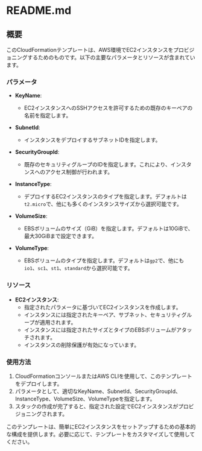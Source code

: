 # README.md

## 概要

このCloudFormationテンプレートは、AWS環境でEC2インスタンスをプロビジョニングするためのものです。以下の主要なパラメータとリソースが含まれています。

### パラメータ

- **KeyName**:
  - EC2インスタンスへのSSHアクセスを許可するための既存のキーペアの名前を指定します。

- **SubnetId**:
  - インスタンスをデプロイするサブネットIDを指定します。

- **SecurityGroupId**:
  - 既存のセキュリティグループのIDを指定します。これにより、インスタンスへのアクセス制御が行われます。

- **InstanceType**:
  - デプロイするEC2インスタンスのタイプを指定します。デフォルトは`t2.micro`で、他にも多くのインスタンスサイズから選択可能です。

- **VolumeSize**:
  - EBSボリュームのサイズ（GiB）を指定します。デフォルトは10GiBで、最大30GiBまで設定できます。

- **VolumeType**:
  - EBSボリュームのタイプを指定します。デフォルトは`gp2`で、他にも`io1`、`sc1`、`st1`、`standard`から選択可能です。

### リソース

- **EC2インスタンス**:
  - 指定されたパラメータに基づいてEC2インスタンスを作成します。
  - インスタンスには指定されたキーペア、サブネット、セキュリティグループが適用されます。
  - インスタンスには指定されたサイズとタイプのEBSボリュームがアタッチされます。
  - インスタンスの削除保護が有効になっています。

### 使用方法

1. CloudFormationコンソールまたはAWS CLIを使用して、このテンプレートをデプロイします。
2. パラメータとして、適切なKeyName、SubnetId、SecurityGroupId、InstanceType、VolumeSize、VolumeTypeを指定します。
3. スタックの作成が完了すると、指定された設定でEC2インスタンスがプロビジョニングされます。

このテンプレートは、簡単にEC2インスタンスをセットアップするための基本的な構成を提供します。必要に応じて、テンプレートをカスタマイズして使用してください。
